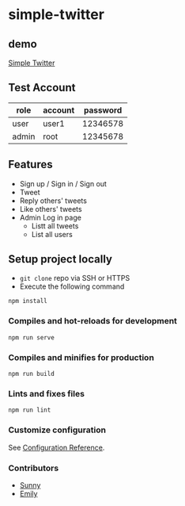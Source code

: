 # simple-twitter

## demo
[Simple Twitter](https://github.com/SajinYang/simple-twitter-frontend)


## Test Account
|    role    | account | password |
| ---------- | --------| -------- |
| user       | user1   | 12346578 |
| admin      | root    | 12345678 |


## Features
- Sign up / Sign in / Sign out
- Tweet
- Reply others' tweets
- Like others' tweets
- Admin Log in page
  - Listt all tweets
  - List all users



## Setup project locally
- `git clone` repo via SSH or HTTPS
- Execute the following command

```
npm install
```

### Compiles and hot-reloads for development
```
npm run serve
```

### Compiles and minifies for production
```
npm run build
```

### Lints and fixes files
```
npm run lint
```

### Customize configuration
See [Configuration Reference](https://cli.vuejs.org/config/).

### Contributors
- [Sunny](https://github.com/SajinYang)
- [Emily](https://github.com/lienweb)
